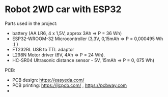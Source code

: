 # Robot 2WD car with ESP32

Parts used in the project:
- battery (AA LR6, 4 x 1,5V, approx 3Ah => P = 36 Wh)
- ESP32-WROOM-32 Microcontroller (3,3V, 0,15mAh => P = 0,000495 Wh :) )
- FT232RL USB to TTL adaptor
- L298N Motor driver (6V, 4Ah => P = 24 Wh).  
- HC-SR04 Ultrasonic distance sensor - 5V, 15mAh => P = 0, 075 Wh)


PCB:
- PCB design: https://easyeda.com/ 
- PCB printing: https://jlcpcb.com/ , https://pcbway.com
- 
